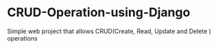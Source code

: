 # CRUD-Operation-using-Django
Simple web project that allows CRUD(Create, Read, Update and Delete ) operations
